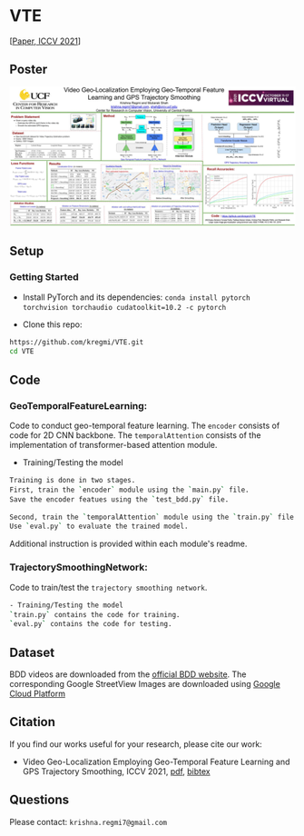 # VTE

[[Paper, ICCV 2021](https://openaccess.thecvf.com/content/ICCV2021/papers/Regmi_Video_Geo-Localization_Employing_Geo-Temporal_Feature_Learning_and_GPS_Trajectory_Smoothing_ICCV_2021_paper.pdf)]

## Poster
![poster](resources/iccv2021_poster.jpg)



## Setup

### Getting Started
- Install PyTorch and its dependencies: `conda install pytorch torchvision torchaudio cudatoolkit=10.2 -c pytorch`


- Clone this repo:
```bash
https://github.com/kregmi/VTE.git
cd VTE
```


## Code

### GeoTemporalFeatureLearning: 
Code to conduct geo-temporal feature learning. 
The `encoder` consists of code for 2D CNN backbone. The `temporalAttention` consists of the implementation of transformer-based attention module.


- Training/Testing the model
```bash
Training is done in two stages. 
First, train the `encoder` module using the `main.py` file.
Save the encoder featues using the `test_bdd.py` file.
```

```bash
Second, train the `temporalAttention` module using the `train.py` file.
Use `eval.py` to evaluate the trained model. 
```
Additional instruction is provided within each module's readme.



### TrajectorySmoothingNetwork: 
Code to train/test the `trajectory smoothing network`.

```bash
- Training/Testing the model
`train.py` contains the code for training. 
`eval.py` contains the code for testing.
```

## Dataset

BDD videos are downloaded from the [official BDD website](https://bdd-data.berkeley.edu/).
The corresponding Google StreetView Images are downloaded using [Google Cloud Platform](https://console.cloud.google.com/apis/)


## Citation
If you find our works useful for your research, please cite our work: 

- Video Geo-Localization Employing Geo-Temporal Feature Learning and GPS Trajectory Smoothing, ICCV 2021, [pdf](https://openaccess.thecvf.com/content/ICCV2021/papers/Regmi_Video_Geo-Localization_Employing_Geo-Temporal_Feature_Learning_and_GPS_Trajectory_Smoothing_ICCV_2021_paper.pdf), [bibtex](https://github.com/kregmi/VTE/tree/master/resources/bibtex_iccv2021.txt)


## Questions

Please contact: `krishna.regmi7@gmail.com`
